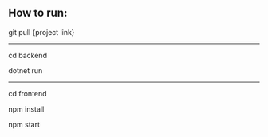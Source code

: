 How to run:
-----------

git pull {project link}

-----------

cd backend

dotnet run

-----------

cd frontend

npm install

npm start
